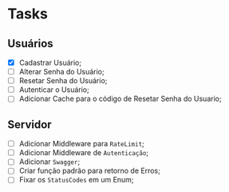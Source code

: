 # Tasks

## Usuários

- [x] Cadastrar Usuário;
- [ ] Alterar Senha do Usuário;
- [ ] Resetar Senha do Usuário;
- [ ] Autenticar o Usuário;
- [ ] Adicionar Cache para o código de Resetar Senha do Usuario;

## Servidor

- [ ] Adicionar Middleware para `RateLimit`;
- [ ] Adicionar Middleware de `Autenticação`;
- [ ] Adicionar `Swagger`;
- [ ] Criar função padrão para retorno de Erros;
- [ ] Fixar os `StatusCodes` em um Enum;
